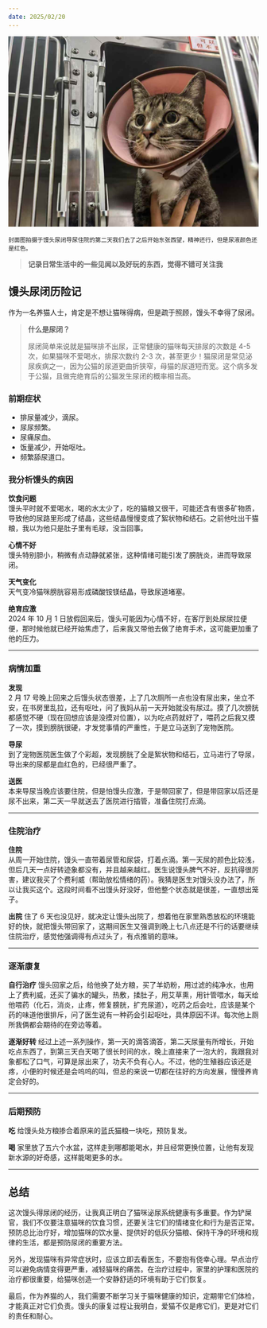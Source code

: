 ```yaml
---
date: 2025/02/20
---
```


<img src="https://raw.githubusercontent.com/imwyz/weekly/main/src/pricure/2.jpg" width="800" />

<small>封面图拍摄于馒头尿闭导尿住院的第二天我们去了之后开始东张西望，精神还行，但是尿液颜色还是红色。</small>

> **记录日常生活中的一些见闻以及好玩的东西，觉得不错可关注我**

## 馒头尿闭历险记

作为一名养猫人士，肯定是不想让猫咪得病，但是疏于照顾，馒头不幸得了尿闭。

> **什么是尿闭？**
>
> 尿闭简单来说就是猫咪排不出尿，正常健康的猫咪每天排尿的次数是 4-5 次，如果猫咪不爱喝水，排尿次数约 2-3 次，甚至更少！猫尿闭是常见泌尿疾病之一，因为公猫的尿道更曲折狭窄，母猫的尿道短而宽。这个病多发于公猫，且做完绝育后的公猫发生尿闭的概率相当高。

### 前期症状

- 排尿量减少，滴尿。
- 尿尿频繁。
- 尿痛尿血。
- 饭量减少，开始呕吐。
- 频繁舔尿道口。

### 我分析馒头的病因

**饮食问题**  
馒头平时就不爱喝水，喝的水太少了，吃的猫粮又很干，可能还含有很多矿物质，导致他的尿路里形成了结晶，这些结晶慢慢变成了絮状物和结石。之前他吐出干猫粮，我以为他只是肚子里有毛球，没当回事。

**心情不好**  
馒头特别胆小，稍微有点动静就紧张，这种情绪可能引发了膀胱炎，进而导致尿闭。

**天气变化**  
天气变冷猫咪膀胱容易形成磷酸铵镁结晶，导致尿道堵塞。

**绝育应激**  
2024 年 10 月 1 日放假回来后，馒头可能因为心情不好，在客厅到处尿尿拉便便，那时候他就已经开始焦虑了，后来我又带他去做了绝育手术，这可能更加重了他的压力。

---

### 病情加重

**发现**  
2 月 17 号晚上回来之后馒头状态很差，上了几次厕所一点也没有尿出来，坐立不安，在书房里乱拉，还有呕吐，问了我妈从前一天开始就没有尿过。摸了几次膀胱都感觉不硬（现在回想应该是没摸对位置），以为吃点药就好了，喂药之后我又摸了一次，摸到膀胱很硬，才发觉事情的严重性，于是立马送到了宠物医院。

**导尿**  
到了宠物医院医生做了个彩超，发现膀胱了全是絮状物和结石，立马进行了导尿，导出来的尿都是血红色的，已经很严重了。

**送医**  
本来导尿当晚应该要住院，但是怕馒头应激，于是带回家了，但是带回家以后还是尿不出来，第二天一早就送去了医院进行插管，准备住院打点滴。

---

### 住院治疗

**住院**  
从周一开始住院，馒头一直带着尿管和尿袋，打着点滴。第一天尿的颜色比较浅，但后几天一点好转迹象都没有，并且越来越红。医生说馒头脾气不好，反抗得很厉害，建议我买了个费利威（帮助放松情绪的药）。我猜是医生对馒头没办法了，所以让我买这个。这段时间看不出馒头好没好，但他整个状态就是很差，一直想出笼子。

**出院**
住了 6 天也没见好，就决定让馒头出院了，想着他在家里熟悉放松的环境能好的快，就把馒头带回家了，这期间医生又强调到晚上七八点还是不行的话要继续住院治疗，感觉他强调得有点过头了，有点推销的意味。

---

### 逐渐康复

**自行治疗**
馒头回家之后，给他换了处方粮，买了羊奶粉，用过滤的纯净水，也用上了费利威，还买了骗水的罐头，热敷，揉肚子，用艾草熏，用针管喂水，每天给他喂药（化石，消炎，止疼，修复膀胱，扩充尿道），吃药之后会吐，应该是某个药的味道他很排斥，问了医生说有一种药会引起呕吐，具体原因不详。每次他上厕所我俩都会期待的在旁边等着。

**逐渐好转**
经过上述一系列操作，第一天的滴答滴答，第二天尿量有所增长，开始吃点东西了，到第三天白天喝了很长时间的水，晚上直接来了一泡大的，我跟我对象都松了口气，可算是尿出来了，功夫不负有心人。不过，他的生殖器应该还是疼，小便的时候还是会呜呜的叫，但总的来说一切都在往好的方向发展，慢慢养肯定会好的。

---

### 后期预防

**吃**
给馒头处方粮掺合着原来的蓝氏猫粮一块吃，预防复发。

**喝**
家里放了五六个水盆，这样走到哪都能喝水，并且经常更换位置，让他有发现新水源的好奇感，这样能喝更多的水。

---

## 总结

这次馒头得尿闭的经历，让我真正明白了猫咪泌尿系统健康有多重要。作为铲屎官，我们不仅要注意猫咪的饮食习惯，还要关注它们的情绪变化和行为是否正常。预防总比治疗好，增加猫咪的饮水量、提供好的低灰分猫粮、保持干净的环境和规律的生活，都是预防尿闭的重要方法。

另外，发现猫咪有异常症状时，应该立即去看医生，不要抱有侥幸心理。早点治疗可以避免病情变得更严重，减轻猫咪的痛苦。在治疗过程中，家里的护理和医院的治疗都很重要，给猫咪创造一个安静舒适的环境有助于它们恢复。

最后，作为养猫的人，我们需要不断学习关于猫咪健康的知识，定期带它们体检，才能真正对它们负责。馒头的康复过程让我明白，爱猫不仅是疼它们，更是对它们的责任和耐心。